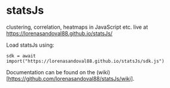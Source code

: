 # statsJs

clustering, correlation, heatmaps in JavaScript etc. 
live at https://lorenasandoval88.github.io/statsJs/

Load statsJs using:

`sdk = await import("https://lorenasandoval88.github.io/statsJs/sdk.js")`

Documentation can be found on the (wiki)[https://github.com/lorenasandoval88/statsJs/wiki].
